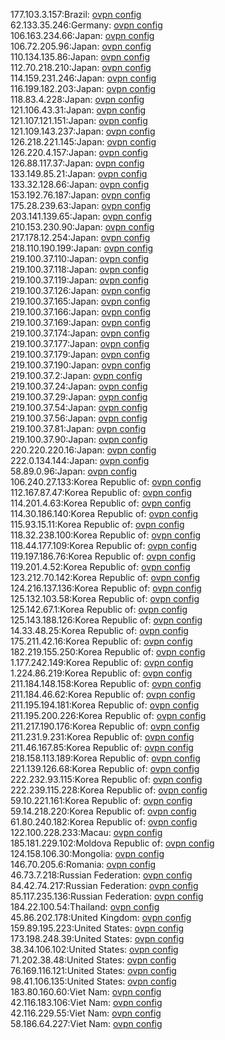 177.103.3.157:Brazil: [ovpn config](vpn/177_103_3_157.ovpn)  
62.133.35.246:Germany: [ovpn config](vpn/62_133_35_246.ovpn)  
106.163.234.66:Japan: [ovpn config](vpn/106_163_234_66.ovpn)  
106.72.205.96:Japan: [ovpn config](vpn/106_72_205_96.ovpn)  
110.134.135.86:Japan: [ovpn config](vpn/110_134_135_86.ovpn)  
112.70.218.210:Japan: [ovpn config](vpn/112_70_218_210.ovpn)  
114.159.231.246:Japan: [ovpn config](vpn/114_159_231_246.ovpn)  
116.199.182.203:Japan: [ovpn config](vpn/116_199_182_203.ovpn)  
118.83.4.228:Japan: [ovpn config](vpn/118_83_4_228.ovpn)  
121.106.43.31:Japan: [ovpn config](vpn/121_106_43_31.ovpn)  
121.107.121.151:Japan: [ovpn config](vpn/121_107_121_151.ovpn)  
121.109.143.237:Japan: [ovpn config](vpn/121_109_143_237.ovpn)  
126.218.221.145:Japan: [ovpn config](vpn/126_218_221_145.ovpn)  
126.220.4.157:Japan: [ovpn config](vpn/126_220_4_157.ovpn)  
126.88.117.37:Japan: [ovpn config](vpn/126_88_117_37.ovpn)  
133.149.85.21:Japan: [ovpn config](vpn/133_149_85_21.ovpn)  
133.32.128.66:Japan: [ovpn config](vpn/133_32_128_66.ovpn)  
153.192.76.187:Japan: [ovpn config](vpn/153_192_76_187.ovpn)  
175.28.239.63:Japan: [ovpn config](vpn/175_28_239_63.ovpn)  
203.141.139.65:Japan: [ovpn config](vpn/203_141_139_65.ovpn)  
210.153.230.90:Japan: [ovpn config](vpn/210_153_230_90.ovpn)  
217.178.12.254:Japan: [ovpn config](vpn/217_178_12_254.ovpn)  
218.110.190.199:Japan: [ovpn config](vpn/218_110_190_199.ovpn)  
219.100.37.110:Japan: [ovpn config](vpn/219_100_37_110.ovpn)  
219.100.37.118:Japan: [ovpn config](vpn/219_100_37_118.ovpn)  
219.100.37.119:Japan: [ovpn config](vpn/219_100_37_119.ovpn)  
219.100.37.126:Japan: [ovpn config](vpn/219_100_37_126.ovpn)  
219.100.37.165:Japan: [ovpn config](vpn/219_100_37_165.ovpn)  
219.100.37.166:Japan: [ovpn config](vpn/219_100_37_166.ovpn)  
219.100.37.169:Japan: [ovpn config](vpn/219_100_37_169.ovpn)  
219.100.37.174:Japan: [ovpn config](vpn/219_100_37_174.ovpn)  
219.100.37.177:Japan: [ovpn config](vpn/219_100_37_177.ovpn)  
219.100.37.179:Japan: [ovpn config](vpn/219_100_37_179.ovpn)  
219.100.37.190:Japan: [ovpn config](vpn/219_100_37_190.ovpn)  
219.100.37.2:Japan: [ovpn config](vpn/219_100_37_2.ovpn)  
219.100.37.24:Japan: [ovpn config](vpn/219_100_37_24.ovpn)  
219.100.37.29:Japan: [ovpn config](vpn/219_100_37_29.ovpn)  
219.100.37.54:Japan: [ovpn config](vpn/219_100_37_54.ovpn)  
219.100.37.56:Japan: [ovpn config](vpn/219_100_37_56.ovpn)  
219.100.37.81:Japan: [ovpn config](vpn/219_100_37_81.ovpn)  
219.100.37.90:Japan: [ovpn config](vpn/219_100_37_90.ovpn)  
220.220.220.16:Japan: [ovpn config](vpn/220_220_220_16.ovpn)  
222.0.134.144:Japan: [ovpn config](vpn/222_0_134_144.ovpn)  
58.89.0.96:Japan: [ovpn config](vpn/58_89_0_96.ovpn)  
106.240.27.133:Korea Republic of: [ovpn config](vpn/106_240_27_133.ovpn)  
112.167.87.47:Korea Republic of: [ovpn config](vpn/112_167_87_47.ovpn)  
114.201.4.63:Korea Republic of: [ovpn config](vpn/114_201_4_63.ovpn)  
114.30.186.140:Korea Republic of: [ovpn config](vpn/114_30_186_140.ovpn)  
115.93.15.11:Korea Republic of: [ovpn config](vpn/115_93_15_11.ovpn)  
118.32.238.100:Korea Republic of: [ovpn config](vpn/118_32_238_100.ovpn)  
118.44.177.109:Korea Republic of: [ovpn config](vpn/118_44_177_109.ovpn)  
119.197.186.76:Korea Republic of: [ovpn config](vpn/119_197_186_76.ovpn)  
119.201.4.52:Korea Republic of: [ovpn config](vpn/119_201_4_52.ovpn)  
123.212.70.142:Korea Republic of: [ovpn config](vpn/123_212_70_142.ovpn)  
124.216.137.136:Korea Republic of: [ovpn config](vpn/124_216_137_136.ovpn)  
125.132.103.58:Korea Republic of: [ovpn config](vpn/125_132_103_58.ovpn)  
125.142.67.1:Korea Republic of: [ovpn config](vpn/125_142_67_1.ovpn)  
125.143.188.126:Korea Republic of: [ovpn config](vpn/125_143_188_126.ovpn)  
14.33.48.25:Korea Republic of: [ovpn config](vpn/14_33_48_25.ovpn)  
175.211.42.16:Korea Republic of: [ovpn config](vpn/175_211_42_16.ovpn)  
182.219.155.250:Korea Republic of: [ovpn config](vpn/182_219_155_250.ovpn)  
1.177.242.149:Korea Republic of: [ovpn config](vpn/1_177_242_149.ovpn)  
1.224.86.219:Korea Republic of: [ovpn config](vpn/1_224_86_219.ovpn)  
211.184.148.158:Korea Republic of: [ovpn config](vpn/211_184_148_158.ovpn)  
211.184.46.62:Korea Republic of: [ovpn config](vpn/211_184_46_62.ovpn)  
211.195.194.181:Korea Republic of: [ovpn config](vpn/211_195_194_181.ovpn)  
211.195.200.226:Korea Republic of: [ovpn config](vpn/211_195_200_226.ovpn)  
211.217.190.176:Korea Republic of: [ovpn config](vpn/211_217_190_176.ovpn)  
211.231.9.231:Korea Republic of: [ovpn config](vpn/211_231_9_231.ovpn)  
211.46.167.85:Korea Republic of: [ovpn config](vpn/211_46_167_85.ovpn)  
218.158.113.189:Korea Republic of: [ovpn config](vpn/218_158_113_189.ovpn)  
221.139.126.68:Korea Republic of: [ovpn config](vpn/221_139_126_68.ovpn)  
222.232.93.115:Korea Republic of: [ovpn config](vpn/222_232_93_115.ovpn)  
222.239.115.228:Korea Republic of: [ovpn config](vpn/222_239_115_228.ovpn)  
59.10.221.161:Korea Republic of: [ovpn config](vpn/59_10_221_161.ovpn)  
59.14.218.220:Korea Republic of: [ovpn config](vpn/59_14_218_220.ovpn)  
61.80.240.182:Korea Republic of: [ovpn config](vpn/61_80_240_182.ovpn)  
122.100.228.233:Macau: [ovpn config](vpn/122_100_228_233.ovpn)  
185.181.229.102:Moldova Republic of: [ovpn config](vpn/185_181_229_102.ovpn)  
124.158.106.30:Mongolia: [ovpn config](vpn/124_158_106_30.ovpn)  
146.70.205.6:Romania: [ovpn config](vpn/146_70_205_6.ovpn)  
46.73.7.218:Russian Federation: [ovpn config](vpn/46_73_7_218.ovpn)  
84.42.74.217:Russian Federation: [ovpn config](vpn/84_42_74_217.ovpn)  
85.117.235.136:Russian Federation: [ovpn config](vpn/85_117_235_136.ovpn)  
184.22.100.54:Thailand: [ovpn config](vpn/184_22_100_54.ovpn)  
45.86.202.178:United Kingdom: [ovpn config](vpn/45_86_202_178.ovpn)  
159.89.195.223:United States: [ovpn config](vpn/159_89_195_223.ovpn)  
173.198.248.39:United States: [ovpn config](vpn/173_198_248_39.ovpn)  
38.34.106.102:United States: [ovpn config](vpn/38_34_106_102.ovpn)  
71.202.38.48:United States: [ovpn config](vpn/71_202_38_48.ovpn)  
76.169.116.121:United States: [ovpn config](vpn/76_169_116_121.ovpn)  
98.41.106.135:United States: [ovpn config](vpn/98_41_106_135.ovpn)  
183.80.160.60:Viet Nam: [ovpn config](vpn/183_80_160_60.ovpn)  
42.116.183.106:Viet Nam: [ovpn config](vpn/42_116_183_106.ovpn)  
42.116.229.55:Viet Nam: [ovpn config](vpn/42_116_229_55.ovpn)  
58.186.64.227:Viet Nam: [ovpn config](vpn/58_186_64_227.ovpn)  

